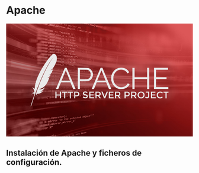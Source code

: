 # Apache

![image](/img/apache-releases-update-for-leading-http-server-showcase_image-2-a-18208.jpg)

## Instalación de Apache y ficheros de configuración.

